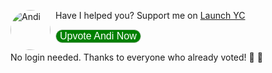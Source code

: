 <img src="https://andisearch.com/assets/andi-robot-v2-640.png" style="width: 64px; height: 64px; float: left; margin-right: 8px; border-radius: 9999px; vertical-align: top;" alt="Andi" />Have I helped you? Support me on [Launch YC](https://www.ycombinator.com/launches/JC8-andi-making-search-fun-factual-and-interesting)

<button href="https://www.ycombinator.com/launches/JC8-andi-making-search-fun-factual-and-interesting" target="_blank" rel="nofollow noopener noreferrer" data-andi-event="Promotion" data-andi-action="Click" data-andi-channel="Upvote the new Andi now" style="border: 1px solid lightgrey; background-color: green; color: white; border-radius: 24px; font-size: 1rem">Upvote Andi Now</button>

No login needed. Thanks to everyone who already voted! 🤗 🙏
